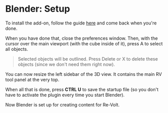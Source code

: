 # Blender: Setup

To install the add-on, follow the guide [here](https://re-volt.github.io/re-volt-addon/html/installation.html) and come back when you're done.

When you have done that, close the preferences window. Then, with the cursor over the main viewport (with the cube inside of it), press A to select all objects. 

> Selected objects will be outlined. Press Delete or X to delete these objects (since we don't need them right now). 

You can now resize the left sidebar of the 3D view. It contains the main RV tool panel at the very top.

When all that is done, press **CTRL U** to save the startup file (so you don't have to activate the plugin every time you start Blender).

Now Blender is set up for creating content for Re-Volt.